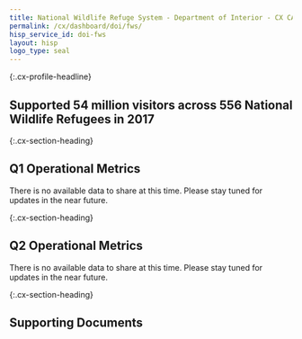 ```yaml
---
title: National Wildlife Refuge System - Department of Interior - CX CAP Goal Dashboard
permalink: /cx/dashboard/doi/fws/
hisp_service_id: doi-fws
layout: hisp
logo_type: seal
---
```


{:.cx-profile-headline}
## Supported 54 million visitors across 556 National Wildlife Refugees in 2017


{:.cx-section-heading}

## Q1 Operational Metrics

There is no available data to share at this time. Please stay tuned for updates in the near future.

{:.cx-section-heading}

## Q2 Operational Metrics

There is no available data to share at this time. Please stay tuned for updates in the near future.



{:.cx-section-heading}
## Supporting Documents
